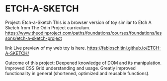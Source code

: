 # ETCH-A-SKETCH


Project: Etch-a-Sketch
This is a browser version of toy similar to Etch A Sketch from The Odin Project curriculum.
https://www.theodinproject.com/paths/foundations/courses/foundations/lessons/etch-a-sketch-project


link Live preview of my web toy is here.
https://fabioschitini.github.io/ETCH-A-SKETCH/

Outcome of this project:
Deepened knowledge of DOM and its manipulation.
Improved CSS Grid understanding and usage.
Greatly improved functionality in general (shortened, optimized and reusable functions).
